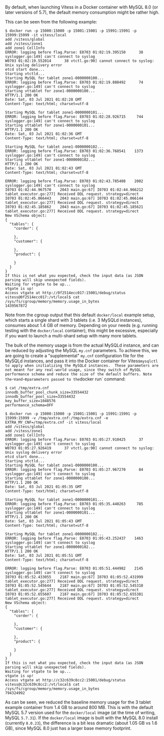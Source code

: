 By default, when launching Vitess in a Docker container with MySQL 8.0
(or later versions of 5.7), the default memory consumption might be
rather high.

This can be seen from the following example:

```
$ docker run -p 15000:15000 -p 15001:15001 -p 15991:15991 -p 15999:15999 -it vitess/local
add /vitess/global
add /vitess/zone1
add zone1 CellInfo
ERROR: logging before flag.Parse: E0703 01:02:19.395150      38 syslogger.go:149] can't connect to syslog
W0703 01:02:19.552014      38 vtctl.go:90] cannot connect to syslog: Unix syslog delivery error
etcd start done...
Starting vtctld...
Starting MySQL for tablet zone1-0000000100...
ERROR: logging before flag.Parse: E0703 01:02:19.808492      74 syslogger.go:149] can't connect to syslog
Starting vttablet for zone1-0000000100...
HTTP/1.1 200 OK
Date: Sat, 03 Jul 2021 01:02:28 GMT
Content-Type: text/html; charset=utf-8

Starting MySQL for tablet zone1-0000000101...
ERROR: logging before flag.Parse: E0703 01:02:28.926715     744 syslogger.go:149] can't connect to syslog
Starting vttablet for zone1-0000000101...
HTTP/1.1 200 OK
Date: Sat, 03 Jul 2021 01:02:36 GMT
Content-Type: text/html; charset=utf-8

Starting MySQL for tablet zone1-0000000102...
ERROR: logging before flag.Parse: E0703 01:02:36.768541    1373 syslogger.go:149] can't connect to syslog
Starting vttablet for zone1-0000000102...
HTTP/1.1 200 OK
Date: Sat, 03 Jul 2021 01:02:43 GMT
Content-Type: text/html; charset=utf-8

ERROR: logging before flag.Parse: E0703 01:02:43.785408    2002 syslogger.go:149] can't connect to syslog
I0703 01:02:44.967570    2043 main.go:67] I0703 01:02:44.966212 tablet_executor.go:277] Received DDL request. strategy=direct
I0703 01:02:45.066443    2043 main.go:67] I0703 01:02:45.066144 tablet_executor.go:277] Received DDL request. strategy=direct
I0703 01:02:45.185862    2043 main.go:67] I0703 01:02:45.185621 tablet_executor.go:277] Received DDL request. strategy=direct
New VSchema object:
{
  "tables": {
    "corder": {

    },
    "customer": {

    },
    "product": {

    }
  }
}
If this is not what you expected, check the input data (as JSON parsing will skip unexpected fields).
Waiting for vtgate to be up...
vtgate is up!
Access vtgate at http://0f2514ecc017:15001/debug/status
vitess@0f2514ecc017:/vt/local$ cat /sys/fs/cgroup/memory/memory.usage_in_bytes
1439567872
```

Note from the cgroup output that this default `docker/local` example setup,
which starts a single shard with 3 tablets (i.e. 3 MySQLd instances), consumes
about 1.4 GB of memory. Depending on your needs (e.g. running testing with
the `docker/local` container), this might be excessive, especially if you
want to launch a multi-shard setup with many more tablets.

The bulk of the memory usage is from the actual MySQLd instance, and can be
reduced by adjusting the MySQL `my.cnf` parameters. To achieve
this, we are going to create a "supplemental" `my.cnf` configuration file
for the MySQLd instances, and pass it into the Docker container for Vitess`
mysqlctl to apply when initializing the MySQLd instances.  These
parameters are not meant for any real-world usage, since they switch
of MySQL performance schema and reduce the size of the default buffers.
Note the `-v` and `-e` parameters passed to the `docker run` command:

```
$ cat /tmp/extra.cnf
innodb_buffer_pool_chunk_size=33554432
innodb_buffer_pool_size=33554432
key_buffer_size=1048576
performance_schema=OFF

$ docker run -p 15000:15000 -p 15001:15001 -p 15991:15991 -p 15999:15999 -v /tmp/extra.cnf:/tmp/extra.cnf -e EXTRA_MY_CNF=/tmp/extra.cnf -it vitess/local
add /vitess/global
add /vitess/zone1
add zone1 CellInfo
ERROR: logging before flag.Parse: E0703 01:05:27.910425      37 syslogger.go:149] can't connect to syslog
W0703 01:05:27.926419      37 vtctl.go:90] cannot connect to syslog: Unix syslog delivery error
etcd start done...
Starting vtctld...
Starting MySQL for tablet zone1-0000000100...
ERROR: logging before flag.Parse: E0703 01:05:27.967270      84 syslogger.go:149] can't connect to syslog
Starting vttablet for zone1-0000000100...
HTTP/1.1 200 OK
Date: Sat, 03 Jul 2021 01:05:35 GMT
Content-Type: text/html; charset=utf-8

Starting MySQL for tablet zone1-0000000101...
ERROR: logging before flag.Parse: E0703 01:05:35.440263     785 syslogger.go:149] can't connect to syslog
Starting vttablet for zone1-0000000101...
HTTP/1.1 200 OK
Date: Sat, 03 Jul 2021 01:05:43 GMT
Content-Type: text/html; charset=utf-8

Starting MySQL for tablet zone1-0000000102...
ERROR: logging before flag.Parse: E0703 01:05:43.252437    1463 syslogger.go:149] can't connect to syslog
Starting vttablet for zone1-0000000102...
HTTP/1.1 200 OK
Date: Sat, 03 Jul 2021 01:05:51 GMT
Content-Type: text/html; charset=utf-8

ERROR: logging before flag.Parse: E0703 01:05:51.444982    2145 syslogger.go:149] can't connect to syslog
I0703 01:05:52.433055    2187 main.go:67] I0703 01:05:52.431999 tablet_executor.go:277] Received DDL request. strategy=direct
I0703 01:05:52.545644    2187 main.go:67] I0703 01:05:52.545310 tablet_executor.go:277] Received DDL request. strategy=direct
I0703 01:05:52.655607    2187 main.go:67] I0703 01:05:52.655381 tablet_executor.go:277] Received DDL request. strategy=direct
New VSchema object:
{
  "tables": {
    "corder": {

    },
    "customer": {

    },
    "product": {

    }
  }
}
If this is not what you expected, check the input data (as JSON parsing will skip unexpected fields).
Waiting for vtgate to be up...
vtgate is up!
Access vtgate at http://c32c639c8cc2:15001/debug/status
vitess@c32c639c8cc2:/vt/local$ cat /sys/fs/cgroup/memory/memory.usage_in_bytes
794324992
```

As can be seen, we reduced the baseline memory usage for the 3 tablet example
container from 1.4 GB to around 800 MB.  This is with the default MySQL 5.7
version used for the `docker/local` image (at the time of writing, MySQL
`5.7.31`).  If the `docker/local` image is built with the MySQL 8.0 install
(currently `8.0.23`), the difference is a bit less dramatic (about
1.05 GB vs 1.6 GB), since MySQL 8.0 just has a larger base memory footprint.

